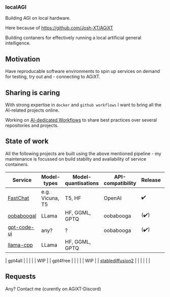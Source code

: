 ### localAGI
Building AGI on local hardware.

Here because of https://github.com/Josh-XT/AGiXT

Building contaners for effectively running a local artificial general intelligence.

## Motivation

Have reproducable software environments to spin up services on demand for testing, try out and - connecting to AGiXT.

## Sharing is caring

With strong expertise in `docker` and `github workflows` I want to bring all the AI-related projects online.

Working on [AI-dedicated Workflows](https://github.com/localagi/ai-dedicated-workflows) to share best practices over several repositories and projects.

## State of work

All the following projects are built using the above mentioned pipeline - my maintenance is focussed on build stabilty and availability of service containers.

| Service                                    | Model-types     | Model-quantisations | API-compatibility | Release              | Original Repo |
---------------------------------------------|-----------------|---------------------|-------------------|----------------------|---------------|
| [FastChat](localagi/FastChat-docker)       | e.g. Vicuna, T5 | T5, HF              | OpenAI            | :heavy_check_mark:   | https://github.com/lm-sys/FastChat |
| [oobaboogal](localagi/oobabooga-docker)    | LLama           | HF, GGML, GPTQ      | oobabooga         | (:heavy_check_mark:) | https://github.com/oobabooga/text-generation-webui |
| [gpt-code-ui](localagi/gpt-code-ui-docker) | any?            | ?                   | oobabooga         | (:heavy_check_mark:) | https://github.com/oobabooga/text-generation-webui |
| [llama-cpp](localagi/llama-cpp-server)     | LLama           | HF, GGML, GPTQ      | | | WIP |

| gpt4all | | | | | WIP |
| gpt4free | | | | | WIP |
| [stablediffusion2](localagi/stablediffusion2-docker) |        |                     |                   |                      | |



## Requests
Any? Contact me (curently on AGiXT-Discord)



<!--
**localagi/localAGI** is a ✨ _special_ ✨ repository because its `README.md` (this file) appears on your GitHub profile.

Here are some ideas to get you started:

- 
- 🌱 I’m currently learning ...
- 👯 I’m looking to collaborate on ...
- 🤔 I’m looking for help with ...
- 💬 Ask me about ...
- 📫 How to reach me: ...
- 😄 Pronouns: ...
- ⚡ Fun fact: ...
-->
